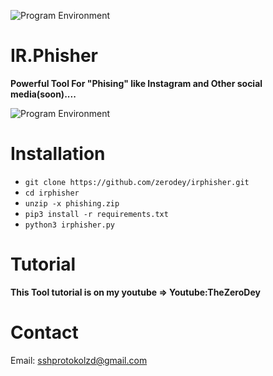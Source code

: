 ![Program Environment](https://s17.picofile.com/file/8426013734/Your_paragraph_text_5_.png)

# IR.Phisher
**Powerful Tool For "Phising" like Instagram and Other social media(soon)....**

![Program Environment](https://github.com/zerodey/irphisher/blob/main/github.png)

# Installation

* `git clone https://github.com/zerodey/irphisher.git`
* `cd irphisher`
* `unzip -x phishing.zip`
* `pip3 install -r requirements.txt`
* `python3 irphisher.py`

# Tutorial
**This Tool tutorial is on my youtube => Youtube:TheZeroDey**

# Contact
Email: sshprotokolzd@gmail.com

